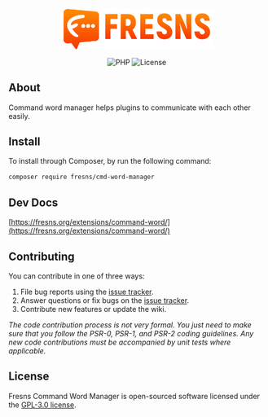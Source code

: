 <p align="center"><a href="https://fresns.org" target="_blank"><img src="https://raw.githubusercontent.com/fresns/docs/main/images/Fresns%20Logo.png" width="300"></a></p>

<p align="center">
<img src="https://img.shields.io/badge/PHP-%5E8.0-blue" alt="PHP">
<img src="https://img.shields.io/badge/License-GPL--3.0-green" alt="License">
</p>

## About

Command word manager helps plugins to communicate with each other easily.

## Install

To install through Composer, by run the following command:

```bash
composer require fresns/cmd-word-manager
```

## Dev Docs

[https://fresns.org/extensions/command-word/](https://fresns.org/extensions/command-word/)

## Contributing

You can contribute in one of three ways:

1. File bug reports using the [issue tracker](https://github.com/fresns/command-word/issues).
2. Answer questions or fix bugs on the [issue tracker](https://github.com/fresns/command-word/issues).
3. Contribute new features or update the wiki.

*The code contribution process is not very formal. You just need to make sure that you follow the PSR-0, PSR-1, and PSR-2 coding guidelines. Any new code contributions must be accompanied by unit tests where applicable.*

## License

Fresns Command Word Manager is open-sourced software licensed under the [GPL-3.0 license](https://github.com/fresns/cmd-word-manager/blob/main/LICENSE).